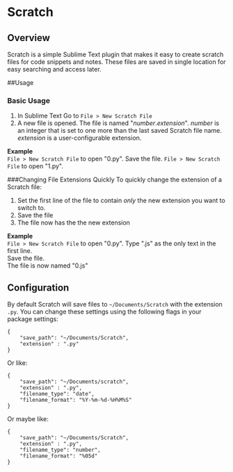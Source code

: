 Scratch
=======

## Overview

Scratch is a simple Sublime Text plugin that makes it easy to create scratch files for code snippets and notes. These files are saved in single location for easy searching and access later.

##Usage
### Basic Usage
1. In Sublime Text Go to ```File > New Scratch File``` 
2. A new file is opened. The file is named "*number*.*extension*". *number* is an integer that is set to one more than the last saved Scratch file name. *extension* is a user-configurable extension.  

  **Example**  
  `File > New Scratch File` to open "0.py". Save the file.
  `File > New Scratch File` to open "1.py".

###Changing File Extensions Quickly
To quickly change the extension of a Scratch file: 

1. Set the first line of the file to contain *only* the new extension you want to switch to.  
2. Save the file
3. The file now has the the new extension

  **Example**  
  `File > New Scratch File` to open "0.py".
  Type ".js" as the only text in the first line.  
  Save the file.  
  The file is now named "0.js" 

## Configuration
By default Scratch will save files to ```~/Documents/Scratch``` with the extension ```.py```. You can change these settings using the following flags in your package settings:
```
{
    "save_path": "~/Documents/Scratch",
    "extension" : ".py"
}
```

Or like:
```
{
    "save_path": "~/Documents/scratch",
    "extension" : ".py",
    "filename_type": "date",
    "filename_format": "%Y-%m-%d-%H%M%S"
}
```

Or maybe like:
```
{
    "save_path": "~/Documents/Scratch",
    "extension" : ".py",
    "filename_type": "number",
    "filename_format": "%05d"
}
```
